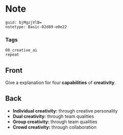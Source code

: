 # Note
```
guid: bjMgzjVlB=
notetype: Basic-02d89-e0e22
```

### Tags
```
08_creative_ai
repeat
```

## Front
Give a explanation for four<b> capabilities</b> of <b>creativity</b>.

## Back
<ul><li><b>Individual creativity:</b> through creative personality</li><li><b>Dual creativity:</b> through team qualities</li><li><b>Group creativity: </b>through team qualities</li><li><b>Crowd creativity:</b> through collaboration</li></ul>
